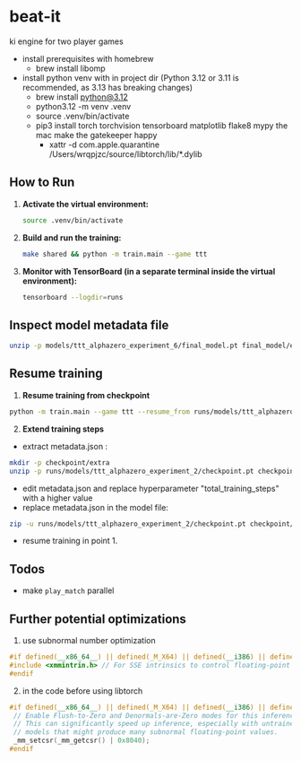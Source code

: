 # beat-it
ki engine for two player games
- install prerequisites with homebrew
  - brew install libomp
- install python venv with in project dir (Python 3.12 or 3.11 is recommended, as 3.13 has breaking changes)
  - brew install python@3.12
  - python3.12 -m venv .venv
  - source .venv/bin/activate
  - pip3 install torch torchvision tensorboard matplotlib flake8 mypy
   the mac make the gatekeeper happy
    - xattr -d com.apple.quarantine /Users/wrqpjzc/source/libtorch/lib/*.dylib

## How to Run

1.  **Activate the virtual environment:**
    ```bash
    source .venv/bin/activate
    ```
2.  **Build and run the training:**
    ```bash
    make shared && python -m train.main --game ttt
    ```
3.  **Monitor with TensorBoard (in a separate terminal inside the virtual environment):**
    ```bash
    tensorboard --logdir=runs
    ```
## Inspect model metadata file
```bash
unzip -p models/ttt_alphazero_experiment_6/final_model.pt final_model/extra/metadata.json | jq
```

## Resume training
1. **Resume training from checkpoint**
  ```bash
  python -m train.main --game ttt --resume_from runs/models/ttt_alphazero_experiment_2/checkpoint.pt
  ```
2. **Extend training steps**
  - extract metadata.json :
  ```bash
  mkdir -p checkpoint/extra
  unzip -p runs/models/ttt_alphazero_experiment_2/checkpoint.pt checkpoint/extra/metadata.json > checkpoint/extra/metadata.json
  ```
  - edit metadata.json and replace hyperparameter "total_training_steps" with a higher value
  - replace metadata.json in the model file:
  ```bash
  zip -u runs/models/ttt_alphazero_experiment_2/checkpoint.pt checkpoint/extra/metadata.json
  ```
  - resume training in point 1.

## Todos
- make `play_match` parallel

## Further potential optimizations

1. use subnormal number optimization
```cpp
#if defined(__x86_64__) || defined(_M_X64) || defined(__i386) || defined(_M_IX86)
#include <xmmintrin.h> // For SSE intrinsics to control floating-point behavior
#endif
  ```
   2. in the code before using libtorch
   ```cpp
#if defined(__x86_64__) || defined(_M_X64) || defined(__i386) || defined(_M_IX86)
    // Enable Flush-to-Zero and Denormals-are-Zero modes for this inference thread.
    // This can significantly speed up inference, especially with untrained
    // models that might produce many subnormal floating-point values.
    _mm_setcsr(_mm_getcsr() | 0x8040);
#endif
````
